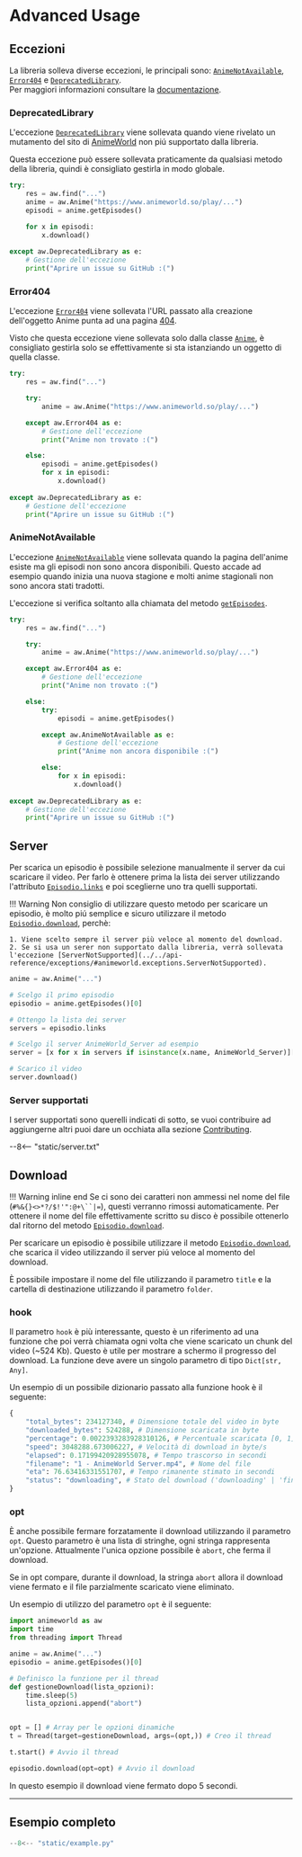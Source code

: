 # Advanced Usage


## Eccezioni

La libreria solleva diverse eccezioni, le principali sono: [`AnimeNotAvailable`](../../api-reference/exceptions/#animeworld.exceptions.AnimeNotAvailable), [`Error404`](../../api-reference/exceptions/#animeworld.exceptions.Error404) e [`DeprecatedLibrary`](../../api-reference/exceptions/#animeworld.exceptions.DeprecatedLibrary).<br>Per maggiori informazioni consultare la [documentazione](../../api-reference/exceptions).

### DeprecatedLibrary

L'eccezione [`DeprecatedLibrary`](../../api-reference/exceptions/#animeworld.exceptions.DeprecatedLibrary) viene sollevata quando viene rivelato un mutamento del sito di [AnimeWorld](https://www.animeworld.so/) non piú supportato dalla libreria.

Questa eccezione può essere sollevata praticamente da qualsiasi metodo della libreria, quindi è consigliato gestirla in modo globale.

```py linenums="1" hl_lines="9"
try:
    res = aw.find("...")
    anime = aw.Anime("https://www.animeworld.so/play/...")
    episodi = anime.getEpisodes()

    for x in episodi:
        x.download()
        
except aw.DeprecatedLibrary as e:
    # Gestione dell'eccezione
    print("Aprire un issue su GitHub :(")
```

### Error404

L'eccezione [`Error404`](../../api-reference/exceptions/#animeworld.exceptions.Error404) viene sollevata l'URL passato alla creazione dell'oggetto Anime punta ad una pagina [404](https://www.animeworld.so/404).

Visto che questa eccezione viene sollevata solo dalla classe [`Anime`](../../api-reference/developer-interface/#animeworld.Anime), è consigliato gestirla solo se effettivamente si sta istanziando un oggetto di quella classe.

```py linenums="1" hl_lines="7"
try:
    res = aw.find("...")

    try:
        anime = aw.Anime("https://www.animeworld.so/play/...")

    except aw.Error404 as e:
        # Gestione dell'eccezione
        print("Anime non trovato :(")

    else:
        episodi = anime.getEpisodes()
        for x in episodi:
            x.download()
        
except aw.DeprecatedLibrary as e:
    # Gestione dell'eccezione
    print("Aprire un issue su GitHub :(")
```

### AnimeNotAvailable

L'eccezione [`AnimeNotAvailable`](../../api-reference/exceptions/#animeworld.exceptions.AnimeNotAvailable) viene sollevata quando la pagina dell'anime esiste ma gli episodi non sono ancora disponibili. Questo accade ad esempio quando inizia una nuova stagione e molti anime stagionali non sono ancora stati tradotti.

L'eccezione si verifica soltanto alla chiamata del metodo [`getEpisodes`](../../api-reference/developer-interface/#animeworld.anime.Anime.getEpisodes).

```py linenums="1" hl_lines="15"
try:
    res = aw.find("...")

    try:
        anime = aw.Anime("https://www.animeworld.so/play/...")

    except aw.Error404 as e:
        # Gestione dell'eccezione
        print("Anime non trovato :(")

    else:
        try:
            episodi = anime.getEpisodes()

        except aw.AnimeNotAvailable as e:
            # Gestione dell'eccezione
            print("Anime non ancora disponibile :(")

        else:
            for x in episodi:
                x.download()
        
except aw.DeprecatedLibrary as e:
    # Gestione dell'eccezione
    print("Aprire un issue su GitHub :(")
```

## Server
   
Per scarica un episodio è possibile selezione manualmente il server da cui scaricare il video. Per farlo è ottenere prima la lista dei server utilizzando l'attributo [`Episodio.links`](../../api-reference/developer-interface/#animeworld.episodio.Episodio.links) e poi sceglierne uno tra quelli supportati.

!!! Warning
    Non consiglio di utilizzare questo metodo per scaricare un episodio, è molto piú semplice e sicuro utilizzare il metodo [`Episodio.download`](../../api-reference/developer-interface/#animeworld.episodio.Episodio.download), perchè:

    1. Viene scelto sempre il server più veloce al momento del download.
    2. Se si usa un serer non supportato dalla libreria, verrà sollevata l'eccezione [ServerNotSupported](../../api-reference/exceptions/#animeworld.exceptions.ServerNotSupported).

```py linenums="1"
anime = aw.Anime("...")

# Scelgo il primo episodio
episodio = anime.getEpisodes()[0]

# Ottengo la lista dei server
servers = episodio.links

# Scelgo il server AnimeWorld_Server ad esempio
server = [x for x in servers if isinstance(x.name, AnimeWorld_Server)][0]

# Scarico il video
server.download()
```

### Server supportati

I server supportati sono querelli indicati di sotto, se vuoi contribuire ad aggiungerne altri puoi dare un occhiata alla sezione [Contributing](../../community/contributing/).

--8<-- "static/server.txt"

## Download

!!! Warning inline end
    Se ci sono dei caratteri non ammessi nel nome del file (`#%&{}<>*?/$!'":@+\``|=`), questi verranno rimossi automaticamente. Per ottenere il nome del file effettivamente scritto su disco è possibile ottenerlo dal ritorno del metodo [`Episodio.download`](../../api-reference/developer-interface/#animeworld.episodio.Episodio.download).


Per scaricare un episodio è possibile utilizzare il metodo [`Episodio.download`](../../api-reference/developer-interface/#animeworld.episodio.Episodio.download), che scarica il video utilizzando il server piú veloce al momento del download.

È possibile impostare il nome del file utilizzando il parametro `title` e la cartella di destinazione utilizzando il parametro `folder`.

### hook

Il parametro `hook` è più interessante, questo è un riferimento ad una funzione che poi verrà chiamata ogni volta che viene scaricato un chunk del video (~524 Kb). Questo è utile per mostrare a schermo il progresso del download. La funzione deve avere un singolo parametro di tipo `Dict[str, Any]`.

Un esempio di un possibile dizionario passato alla funzione hook è il seguente:

```py
{
    "total_bytes": 234127340, # Dimensione totale del video in byte
    "downloaded_bytes": 524288, # Dimensione scaricata in byte
    "percentage": 0.0022393283928310126, # Percentuale scaricata [0, 1]
    "speed": 3048288.673006227, # Velocità di download in byte/s
    "elapsed": 0.17199420928955078, # Tempo trascorso in secondi
    "filename": "1 - AnimeWorld Server.mp4", # Nome del file
    "eta": 76.63416331551707, # Tempo rimanente stimato in secondi
    "status": "downloading", # Stato del download ('downloading' | 'finished' | 'aborted')
}
```

### opt

È anche possibile fermare forzatamente il download utilizzando il parametro `opt`. Questo parametro è una lista di stringhe, ogni stringa rappresenta un'opzione. Attualmente l'unica opzione possibile è `abort`, che ferma il download. 

Se in opt compare, durante il download, la stringa `abort` allora il download viene fermato e il file parzialmente scaricato viene eliminato.

Un esempio di utilizzo del parametro `opt` è il seguente:

```py linenums="1"
import animeworld as aw
import time
from threading import Thread

anime = aw.Anime("...")
episodio = anime.getEpisodes()[0]

# Definisco la funzione per il thread
def gestioneDownload(lista_opzioni):
    time.sleep(5)
    lista_opzioni.append("abort")


opt = [] # Array per le opzioni dinamiche
t = Thread(target=gestioneDownload, args=(opt,)) # Creo il thread

t.start() # Avvio il thread

episodio.download(opt=opt) # Avvio il download
```

In questo esempio il download viene fermato dopo 5 secondi.

---

## Esempio completo

```py title="example.py" linenums="1"
--8<-- "static/example.py"
```
